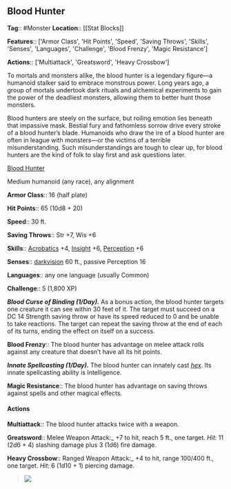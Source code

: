 ## Blood Hunter
**Tag**:: #Monster
**Location**:: [[Stat Blocks]]

**Features**:: ['Armor Class', 'Hit Points', 'Speed', 'Saving Throws', 'Skills', 'Senses', 'Languages', 'Challenge', 'Blood Frenzy', 'Magic Resistance']

**Actions**:: ['Multiattack', 'Greatsword', 'Heavy Crossbow']

To mortals and monsters alike, the blood hunter is a legendary figure—a humanoid stalker said to embrace monstrous power. Long years ago, a group of mortals undertook dark rituals and alchemical experiments to gain the power of the deadliest monsters, allowing them to better hunt those monsters.

Blood hunters are steely on the surface, but roiling emotion lies beneath that impassive mask. Bestial fury and fathomless sorrow drive every stroke of a blood hunter’s blade. Humanoids who draw the ire of a blood hunter are often in league with monsters—or the victims of a terrible misunderstanding. Such misunderstandings are tough to clear up, for blood hunters are the kind of folk to slay first and ask questions later.

[Blood Hunter](https://www.dndbeyond.com/monsters/blood-hunter)

Medium humanoid (any race), any alignment

**Armor Class**::  16 (half plate)

**Hit Points**::  65 (10d8 + 20)

**Speed**::  30 ft.

**Saving Throws**::  Str +7, Wis +6

**Skills**::  [Acrobatics](https://www.dndbeyond.com/compendium/rules/basic-rules/using-ability-scores#Acrobatics) +4, [Insight](https://www.dndbeyond.com/compendium/rules/basic-rules/using-ability-scores#Insight) +6, [Perception](https://www.dndbeyond.com/compendium/rules/basic-rules/using-ability-scores#Perception) +6

**Senses**::  [darkvision](https://www.dndbeyond.com/compendium/rules/basic-rules/monsters#Darkvision) 60 ft., passive Perception 16

**Languages**::  any one language (usually Common)

**Challenge**::  5 (1,800 XP)

_**Blood Curse of Binding (1/Day).**_ As a bonus action, the blood hunter targets one creature it can see within 30 feet of it. The target must succeed on a DC 14 Strength saving throw or have its speed reduced to 0 and be unable to take reactions. The target can repeat the saving throw at the end of each of its turns, ending the effect on itself on a success.

**Blood Frenzy**::  The blood hunter has advantage on melee attack rolls against any creature that doesn’t have all its hit points.

_**Innate Spellcasting (1/Day).**_ The blood hunter can innately cast _[hex](https://www.dndbeyond.com/spells/hex)_. Its innate spellcasting ability is Intelligence.

**Magic Resistance**::  The blood hunter has advantage on saving throws against spells and other magical effects.

#### Actions
**Multiattack**::  The blood hunter attacks twice with a weapon.

**Greatsword**::  Melee Weapon Attack:_ +7 to hit, reach 5 ft., one target. _Hit:_ 11 (2d6 + 4) slashing damage plus 3 (1d6) fire damage.

**Heavy Crossbow**::  Ranged Weapon Attack:_ +4 to hit, range 100/400 ft., one target. _Hit:_ 6 (1d10 + 1) piercing damage.

> [![](https://media-waterdeep.cursecdn.com/avatars/thumbnails/9170/5/400/380/637199798852423156.png)](https://media-waterdeep.cursecdn.com/avatars/9170/5/637199798852423156.png)